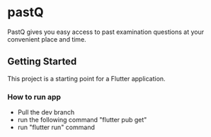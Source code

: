 # pastQ

PastQ gives you easy access to past examination questions at your convenient place and time.

## Getting Started

This project is a starting point for a Flutter application.

### How to run app

- Pull the dev branch
- run the following command "flutter pub get"
- run "flutter run" command
